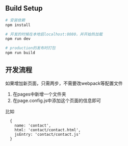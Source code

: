 ## Build Setup

``` bash
# 安装依赖
npm install

# 开发的时候在本地启localhost:8080，并开始热加载
npm run dev

# production的发布时打包
npm run build

```
 
## 开发流程

如果增加新页面，只需两步，不需要改webpack等配置文件

1. 在pages中新增一个文件夹
2. 在page.config.js中添加这个页面的信息即可

比如
```
  {
    name: 'contact',
    html: 'contact/contact.html',
    jsEntry: 'contact/contact.js'
  }

```


 